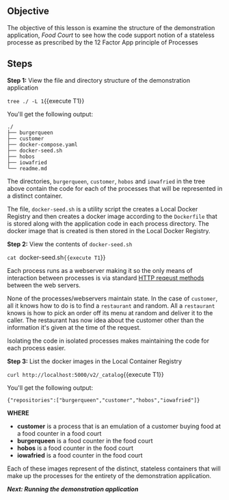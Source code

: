 ## Objective
The objective of this lesson is examine the structure of the demonstration application, *Food Court* to see how the code support notion of a stateless processe as prescribed by the 12 Factor App principle of Processes

## Steps

**Step 1:** View the file and directory structure of the demonstration application

`tree ./ -L 1`{{execute T1}}

You'll get the following output:

```
./
├── burgerqueen
├── customer
├── docker-compose.yaml
├── docker-seed.sh
├── hobos
├── iowafried
└── readme.md

```
The directories, `burgerqueen`, `customer`, `hobos` and `iowafried` in the tree above contain the code for each of the processes that will be represented in a distinct container.

The file, `docker-seed.sh` is a utility script the creates a Local Docker Registry and then creates a docker image according to the `Dockerfile` that is stored along with the application code in each process directory. The docker image that is created is then stored in the Local Docker Registry.

**Step 2:** View the contents of `docker-seed.sh`

`cat `docker-seed.sh`{{execute T1`}}

Each process runs as a webserver making it so the only means of interaction between processes is via standard [HTTP reqeust methods](https://developer.mozilla.org/en-US/docs/Web/HTTP/Methods) between the web servers.

None of the processes/webservers maintain state. In the case of `customer`, all it knows how to do is to find a `restaurant` and random. All a `restaurant` knows is how to pick an order off its menu at random and deliver it to the caller. The restaurant has now idea about the customer other than the information it's given at the time of the request.

Isolating the code in isolated processes makes maintaining the code for each process easier.

**Step 3:** List the docker images in the Local Container Registry

`curl http://localhost:5000/v2/_catalog`{{execute T1}}

You'll get the following output:

```
{"repositories":["burgerqueen","customer","hobos","iowafried"]}

```

**WHERE**

* **customer** is a process that is an emulation of a customer buying food at a food counter in a food court
* **burgerqueen** is a food counter in the food court
* **hobos** is a food counter in the food court
* **iowafried** is a food counter in the food court

Each of these images represent of the distinct, stateless containers that will make up the processes for the entirety of the demonstration application.

***Next: Running the demonstration application***